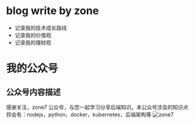 # blog write by zone
- 记录我的技术成长路线
- 记录我的价值观
- 记录我的理财观

# 我的公众号
## 公众号内容描述
感谢关注，zone7 公众号，与您一起学习分享后端知识。本公众号涉及的知识点将会有：nodejs，python，docker，kubernetes，后端架构等
![zone7](https://github.com/zonezoen/blog/blob/master/img/qrcode_for_gh_e5a92fe86302_344.jpg)



